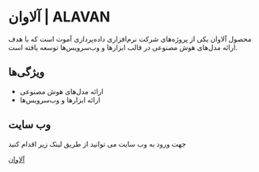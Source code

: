 # آلاوان | ALAVAN

محصول آلاوان یکی از پروژه‌های شرکت نرم‌افزاری داده‌پردازی آموت است که با هدف ارائه مدل‌های هوش مصنوعی در قالب ابزارها و وب‌سرویس‌ها توسعه یافته است.

## ویژگی‌ها

- ارائه مدل‌های هوش مصنوعی
- ارائه ابزارها و وب‌سرویس‌ها

## وب سایت
  جهت ورود به وب سایت می توانید از طریق لینک زیر اقدام کنید 
  
[آلاوان](https://alavan.co.ir/)
